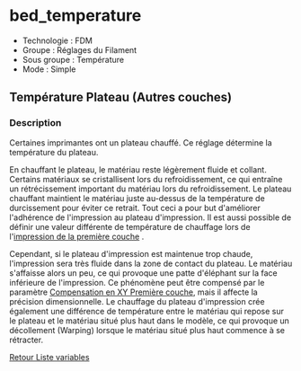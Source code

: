 # bed_temperature

* Technologie : FDM
* Groupe : Réglages du Filament
* Sous groupe : Température
* Mode : Simple

## Température Plateau (Autres couches)

### Description

Certaines imprimantes ont un plateau chauffé. Ce réglage détermine la température du plateau.

En chauffant le plateau, le matériau reste légèrement fluide et collant. Certains matériaux se cristallisent lors du refroidissement, ce qui entraîne un rétrécissement important du matériau lors du refroidissement. Le plateau chauffant maintient le matériau juste au-dessus de la température de durcissement pour éviter ce retrait. Tout ceci a pour but d'améliorer l'adhérence de l'impression au plateau d'impression. Il est aussi possible de définir une valeur différente de température de chauffage lors de l'[impression de la première couche](first_layer_temperature.md) .

Cependant, si le plateau d'impression est maintenue trop chaude, l'impression sera très fluide dans la zone de contact du plateau. Le matériau s'affaisse alors un peu, ce qui provoque une patte d'éléphant sur la face inférieure de l'impression. Ce phénomène peut être compensé par le paramètre [Compensation en XY Première couche](first_layer_size_compensation.md), mais il affecte la précision dimensionnelle. Le chauffage du plateau d'impression crée également une différence de température entre le matériau qui repose sur le plateau et le matériau situé plus haut dans le modèle, ce qui provoque un décollement (Warping) lorsque le matériau situé plus haut commence à se rétracter.


[Retour Liste variables](variable_list.md)